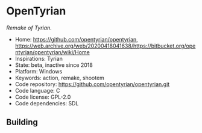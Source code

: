 # OpenTyrian

_Remake of Tyrian._

- Home: https://github.com/opentyrian/opentyrian, https://web.archive.org/web/20200418041638/https://bitbucket.org/opentyrian/opentyrian/wiki/Home
- Inspirations: Tyrian
- State: beta, inactive since 2018
- Platform: Windows
- Keywords: action, remake, shootem
- Code repository: https://github.com/opentyrian/opentyrian.git
- Code language: C
- Code license: GPL-2.0
- Code dependencies: SDL

## Building
